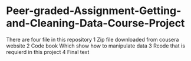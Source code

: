 # Peer-graded-Assignment-Getting-and-Cleaning-Data-Course-Project
There are four file in this repository
1 Zip file downloaded from cousera website
2 Code book Which show how to manipulate data
3 Rcode that is requierd in this project
4 Final text

